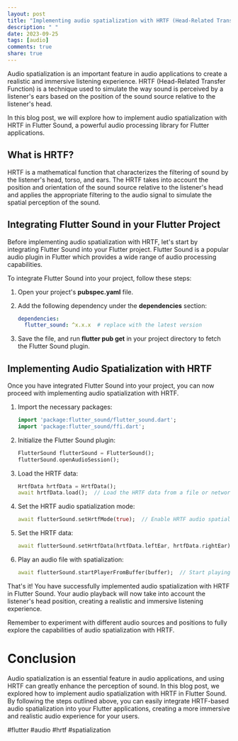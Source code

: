 ```yaml
---
layout: post
title: "Implementing audio spatialization with HRTF (Head-Related Transfer Function) in Flutter Sound"
description: " "
date: 2023-09-25
tags: [audio]
comments: true
share: true
---
```


Audio spatialization is an important feature in audio applications to create a realistic and immersive listening experience. HRTF (Head-Related Transfer Function) is a technique used to simulate the way sound is perceived by a listener's ears based on the position of the sound source relative to the listener's head.

In this blog post, we will explore how to implement audio spatialization with HRTF in Flutter Sound, a powerful audio processing library for Flutter applications.

## What is HRTF?

HRTF is a mathematical function that characterizes the filtering of sound by the listener's head, torso, and ears. The HRTF takes into account the position and orientation of the sound source relative to the listener's head and applies the appropriate filtering to the audio signal to simulate the spatial perception of the sound.

## Integrating Flutter Sound in your Flutter Project

Before implementing audio spatialization with HRTF, let's start by integrating Flutter Sound into your Flutter project. Flutter Sound is a popular audio plugin in Flutter which provides a wide range of audio processing capabilities.

To integrate Flutter Sound into your project, follow these steps:

1. Open your project's **pubspec.yaml** file.
2. Add the following dependency under the **dependencies** section:

   ```yaml
   dependencies:
     flutter_sound: ^x.x.x  # replace with the latest version
   ```

3. Save the file, and run **flutter pub get** in your project directory to fetch the Flutter Sound plugin.

## Implementing Audio Spatialization with HRTF

Once you have integrated Flutter Sound into your project, you can now proceed with implementing audio spatialization with HRTF.

1. Import the necessary packages:

   ```dart
   import 'package:flutter_sound/flutter_sound.dart';
   import 'package:flutter_sound/ffi.dart';
   ```

2. Initialize the Flutter Sound plugin:

   ```dart
   FlutterSound flutterSound = FlutterSound();
   flutterSound.openAudioSession();
   ```

3. Load the HRTF data:

   ```dart
   HrtfData hrtfData = HrtfData();
   await hrtfData.load();  // Load the HRTF data from a file or network source
   ```

4. Set the HRTF audio spatialization mode:

   ```dart
   await flutterSound.setHrtfMode(true);  // Enable HRTF audio spatialization
   ```

5. Set the HRTF data:

   ```dart
   await flutterSound.setHrtfData(hrtfData.leftEar, hrtfData.rightEar);  // Set the HRTF data for left and right ears
   ```

6. Play an audio file with spatialization:

   ```dart
   await flutterSound.startPlayerFromBuffer(buffer);  // Start playing an audio file with spatialization enabled
   ```

That's it! You have successfully implemented audio spatialization with HRTF in Flutter Sound. Your audio playback will now take into account the listener's head position, creating a realistic and immersive listening experience.

Remember to experiment with different audio sources and positions to fully explore the capabilities of audio spatialization with HRTF.

# Conclusion

Audio spatialization is an essential feature in audio applications, and using HRTF can greatly enhance the perception of sound. In this blog post, we explored how to implement audio spatialization with HRTF in Flutter Sound. By following the steps outlined above, you can easily integrate HRTF-based audio spatialization into your Flutter applications, creating a more immersive and realistic audio experience for your users.

#flutter #audio #hrtf #spatialization